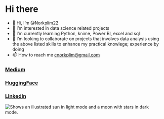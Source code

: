 # Hi there
- 👋 Hi, I’m @Norkplim22
- 👀 I’m interested in data science related projects
- 🌱 I’m currently learning Python, knime, Power BI, excel and sql
- 💞️ I’m looking to collaborate on projects that involves data analysis using the above listed skills to enhance my practical knowlege; experience by doing
- 📫 How to reach me cnorkplim@gmail.com 
### [Medium](https://medium.com/@cnorkplim) 
### [HuggingFace](https://huggingface.co/lindaclara22)
### [LinkedIn](https://www.linkedin.com/in/linda-adzigbli-825b4374/)
<!---
Norkplim22/Norkplim22 is a ✨ special ✨ repository because its `README.md` (this file) appears on your GitHub profile.
You can click the Preview link to take a look at your changes.
--->
<picture>
  <source media="(prefers-color-scheme: dark)" srcset="https://user-images.githubusercontent.com/25423296/163456776-7f95b81a-f1ed-45f7-b7ab-8fa810d529fa.png">
  <source media="(prefers-color-scheme: light)" srcset="https://user-images.githubusercontent.com/25423296/163456779-a8556205-d0a5-45e2-ac17-42d089e3c3f8.png">
  <img alt="Shows an illustrated sun in light mode and a moon with stars in dark mode." src="https://user-images.githubusercontent.com/25423296/163456779-a8556205-d0a5-45e2-ac17-42d089e3c3f8.png">
</picture>
